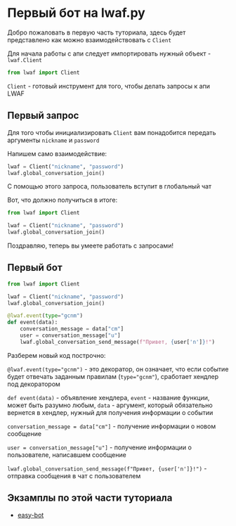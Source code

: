 # Первый бот на lwaf.py

Добро пожаловать в первую часть туториала, здесь будет представлено как можно взаимодействовать с `Client`

Для начала работы с апи следует импортировать нужный объект - `lwaf.Client`

```python
from lwaf import Client
```

`Client` - готовый инструмент для того, чтобы делать запросы к апи LWAF

## Первый запрос

Для того чтобы инициализировать `Client` вам понадобится передать аргументы `nickname` и `password`

Напишем само взаимодействие:

```python
lwaf = Client("nickname", "password")
lwaf.global_conversation_join()
```

С помощью этого запроса, пользователь вступит в глобальный чат

Вот, что должно получиться в итоге:

```python
from lwaf import Client

lwaf = Client("nickname", "password")
lwaf.global_conversation_join()
```

Поздравляю, теперь вы умеете работать с запросами!

## Первый бот


```python
from lwaf import Client

lwaf = Client("nickname", "password")
lwaf.global_conversation_join()

@lwaf.event(type="gcnm")
def event(data):
    conversation_message = data["cm"]
    user = conversation_message["u"]
    lwaf.global_conversation_send_message(f"Привет, {user['n']}!")
```

Разберем новый код построчно:

`@lwaf.event(type="gcnm")` - это декоратор, он означает, что если событие будет отвечать заданным правилам (`type="gcnm"`), сработает хендлер под декоратором

`def event(data)` - объявление хендлера, `event` - название функции, может быть разумно любым, `data` - аргумент, который обязательно вернется в хендлер, нужный для получения информации о событии

`conversation_message = data["cm"]` - получение информации о новом сообщение

`user = conversation_message["u"]` - получение информации о пользователе, написавшем сообщение

`lwaf.global_conversation_send_message(f"Привет, {user['n']}!")` - отправка сообщения в чат с пользователем

## Экзамплы по этой части туториала

* [easy-bot](https://github.com/Zakovskiy/lwaf.py/tree/master/examples/easy_bot.py)